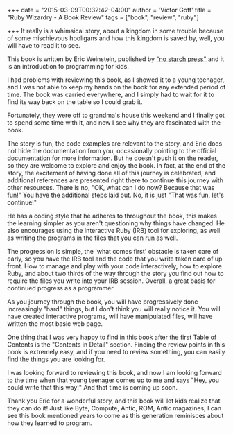 +++
date = "2015-03-09T00:32:42-04:00"
author = 'Victor Goff'
title = "Ruby Wizardry - A Book Review"
tags = ["book", "review", "ruby"]

+++
It really is a whimsical story, about a kingdom in some trouble because
of some mischievous hooligans and how this kingdom is saved by, well,
you will have to read it to see.  <!--more-->

This book is written by Eric Weinstein, published by ["no starch press"](http://www.nostarch.com/rubywizardry)
and it is an introduction to programming for kids.

I had problems with reviewing this book, as I showed it to a young
teenager, and I was not able to keep my hands on the book for any
extended period of time.  The book was carried everywhere, and I simply
had to wait for it to find its way back on the table so I could grab it.

Fortunately, they were off to grandma's house this weekend and I finally
got to spend some time with it, and now I see why they are fascinated
with the book.

The story is fun, the code examples are relevant to the story, and Eric
does not hide the documentation from you, occasionally pointing to the
official documentation for more information.  But he doesn't push it on
the reader, so they are welcome to explore and enjoy the book.  In fact,
at the end of the story, the excitement of having done all of this
journey is celebrated, and additional references are presented right
there to continue this journey with other resources.  There is no, "OK,
what can I do now?  Because that was fun!"  You have the additional
steps laid out.  No, it is just "That was fun, let's continue!"

He has a coding style that he adheres to throughout the book, this makes
the learning simpler as you aren't questioning why things have changed.
He also encourages using the Interactive Ruby (IRB) tool for exploring,
as well as writing the programs in the files that you can run as well.

The progression is simple, the 'what comes first' obstacle is taken care
of early, so you have the IRB tool and the code that you write taken
care of up front.  How to manage and play with your code interactively,
how to explore Ruby, and about two thirds of the way through the story
you find out how to require the files you write into your IRB session.
Overall, a great basis for continued progress as a programmer.

As you journey through the book, you will have progressively done
increasingly "hard" things, but I don't think you will really notice it.
You will have created interactive programs, will have manipulated files,
will have written the most basic web page.

One thing that I was very happy to find in this book after the first
Table of Contents is the "Contents in Detail" section.  Finding the
review points in this book is extremely easy, and if you need to
review something, you can easily find the things you are looking for.

I was looking forward to reviewing this book, and now I am looking forward
to the time when that young teenager comes up to me and says "Hey, you
could write that this way!"  And that time is coming up soon.

Thank you Eric for a wonderful story, and this book will let kids
realize that they can do it! Just like Byte, Compute, Antic, ROM,
Antic magazines, I can see this book mentioned years to come as
this generation reminisces about how they learned to program.
